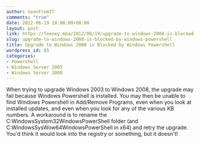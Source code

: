 ```yaml
---
author: SeanFromIT
comments: "true"
date: 2012-06-19 18:08:00+00:00
layout: post
link: https://feeney.mba/2012/06/19/upgrade-to-windows-2008-is-blocked-by-windows-powershell/
slug: upgrade-to-windows-2008-is-blocked-by-windows-powershell
title: Upgrade to Windows 2008 is Blocked by Windows Powershell
wordpress_id: 85
categories:
- Powershell
- Windows Server 2003
- Windows Server 2008
---
```


When trying to upgrade Windows 2003 to Windows 2008, the upgrade may fail because Windows Powershell is installed. You may then be unable to find Windows Powershell in Add/Remove Programs, even when you look at installed updates, and even when you look for any of the various KB numbers. A workaround is to rename the C:WindowsSystem32WindowsPowerShell folder (and C:WindowsSysWow64WindowsPowerShell in x64) and retry the upgrade. You'd think it would look into the registry or something, but it doesn't!  
  
  

